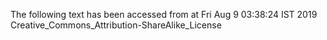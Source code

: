 The following text has been accessed from at Fri Aug 9 03:38:24 IST 2019
Creative_Commons_Attribution-ShareAlike_License
